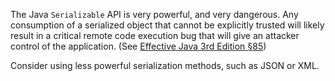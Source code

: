 The Java `Serializable` API is very powerful, and very dangerous. Any
consumption of a serialized object that cannot be explicitly trusted will likely
result in a critical remote code execution bug that will give an attacker
control of the application. (See
[Effective Java 3rd Edition §85][ej3e-85])

[ej3e-85]: https://www.google.co.uk/books/edition/Effective_Java/ka2VUBqHiWkC

Consider using less powerful serialization methods, such as JSON or XML.
